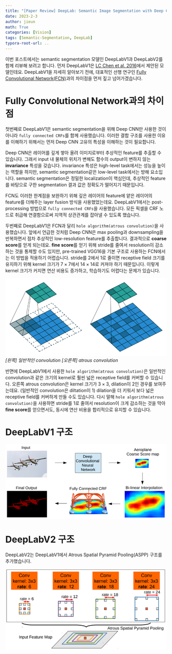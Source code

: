 ```yaml
---
title: "[Paper Review] DeepLab: Semantic Image Segmentation with Deep Convolutional Nets, Atrous Convolution, and Fully Connected CRFs"
date: 2023-2-3
author: jieun
math: True
categories: [Vision]
tags: [Semantic-Segmentation, DeepLab]
typora-root-url: ..
---
```


이번 포스트에서는 semantic segmentation 모델인 DeepLabV1과 DeepLabV2를 함께 리뷰해 보려고 합니다. 먼저 DeepLabV1은 [LC Chen et al. 2016](https://arxiv.org/pdf/1412.7062.pdf)에서 제안된 모델인데요. DeepLabV1을 자세히 알아보기 전에, 대표적인 선행 연구인 [Fully Convolutional Network(FCN)](https://jieun121070.github.io/posts/paper-review-Fully-Convolutional-Networks-for-Semantic-Segmentation/)과의 차이점을 먼저 짚고 넘어가겠습니다. 

# Fully Convolutional Network과의 차이점

첫번째로 DeepLabV1은 semantic segmentation을 위해 Deep CNN만 사용한 것이 아니라 `fully connected CRFs`를 함께 사용했습니다. 이러한 결합 구조를 사용한 이유를 이해하기 위해서는 먼저 Deep CNN 고유의 특성을 이해하는 것이 필요합니다.

Deep CNN은 레이어를 깊게 쌓아 올려 이미지로부터 추상적인 feature를 추출할 수 있습니다. 그래서 input 내 물체의 위치가 변해도 함수의 output이 변하지 않는 **invariance** 특성을 갖습니다. invariance 특성은 high-level task에서는 성능을 높이는 역할을 하지만, semantic segmentation같은 low-level task에서는 방해 요소입니다. semantic segmentation은 정밀한 localization이 핵심인데, 추상적인 feature를 바탕으로 구한 segmentation 결과 값은 정확도가 떨어지기 때문입니다.

FCN도 이러한 한계점을 보완하기 위해 깊은 레이어의 feature에 얕은 레이어의 feature를 더해주는 layer fusion 방식을 사용했었는데요. DeepLabV1에서는 post-processing 방법으로 `fully connected CRFs`을 사용했습니다. 모든 픽셀을 CRF 노드로 취급해 연결함으로써 지역적 상관관계를 잡아낼 수 있도록 했습니다.

두번째로 DeepLabV1은 FCN과 달리 `hole algorithm(atrous convolution)`을 사용했습니다. 앞에서 언급한 것처럼 Deep CNN은 max pooling과 downsampling을 반복하면서 점차 추상적인 low-resolution feature를 추출합니다. 결과적으로 **coarse score**를 얻게 되는데요. **fine score**를 얻기 위해 stride를 줄여서 resolution이 감소하는 것을 통제할 수도 있지만, pre-trained VGG16을 기본 구조로 사용하는 FCN에서는 이 방법을 적용하기 어렵습니다. stride를 2에서 1로 줄이면 receptive field 크기를 유지하기 위해 kernel 크기가 $7 \times 7$에서 $14 \times 14$로 커져야 하기 때문입니다. 이렇게 kernel 크기가 커지면 연산 비용도 증가하고, 학습하기도 어렵다는 문제가 있습니다.

![](/assets/img/segmentation/atrous.gif)
_[왼쪽] 일반적인 convolution [오른쪽] atrous convolution_

반면에 DeepLabV1에서 사용한 `hole algorithm(atrous convolution)`은 일반적인 convolution과 같은 크기의 kernel로 훨씬 넓은 receptive field를 커버할 수 있습니다. 오른쪽 atrous convolution은 kernel 크기가 $3 \times 3$, dilation이 2인 경우를 보여주는데요. (일반적인 convolution은 diltation이 1) dilation을 더 키워서 보다 넓은 receptive field를 커버하게 만들 수도 있습니다. 다시 말해 `hole algorithm(atrous convolution)`을 사용하면 stride를 1로 줄여서 resolution이 크게 감소하는 것을 막아 **fine score**를 얻으면서도, 동시에 연산 비용을 합리적으로 유지할 수 있습니다.

# DeepLabV1 구조

![](/assets/img/segmentation/deeplabv1.jpg)



# DeepLabV2 구조

DeepLabV2는 DeepLabV1에서 Atrous Spatial Pyramid Pooling(ASPP) 구조를 추가했습니다.

![](/assets/img/segmentation/aspp.jpg)
